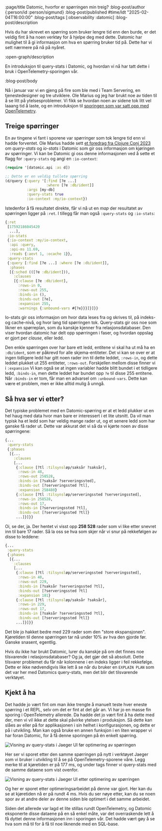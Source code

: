 :page/title Datomic, hvorfor er spørringen min treig?
:blog-post/author {:person/id :person/sigmund}
:blog-post/published #time/ldt "2025-02-04T16:00:00"
:blog-post/tags [:observability :datomic]
:blog-post/description

Hvis du har skrevet en spørring som bruker lengre tid enn den burde, er det
veldig fint å ha noen verktøy for å hjelpe deg med dette. Datomic har mulighet
til å gi informasjon om hva en spørring bruker tid på. Dette har vi sett nærmere
på nå på nyåret.

:open-graph/description

En introduksjon til query-stats i Datomic, og hvordan vi nå har tatt dette i
bruk i OpenTelemetry-sporingen vår.

:blog-post/body

Nå i januar var vi en gjeng på fire som ble med i Team Servering, en tjenestedesigner
og tre utviklere. Ole Marius og jeg har brukt noe av tiden til å se litt på
ytelsesproblemer. Vi fikk se hvordan noen av sidene tok litt vel laaang tid å
laste, og en introduksjon til [sporingen som var satt opp med
OpenTelemetry](/85-sekunder/).

## Treige spørringer

En av tingene vi fant i sporene var spørringer som tok lengre tid enn vi hadde
forventet. Ole Marius hadde sett [et foredrag fra Clojure Conj
2023](https://www.youtube.com/watch?v=bvEsnJiCs7E) om
*query-stats* og *io-stats* i Datomic som gir oss informasjon om kjøringen av
spørringer. Vi kan be Datomic gi oss denne informasjonen ved å sette et flagg
for `:query-stats` og angi en `:io-context`:

```clj
(require '[datomic.api :as d])

;; Dette er en veldig tullete spørring
(d/query {:query '[:find [?e ...]
                   :where [?e :db/ident]]
          :args [my-db]
          :query-stats true
          :io-context :my/io-context})
```

Istedenfor å få resultatet direkte, får vi nå ut en *map* der resultatet av
spørringen ligger på `:ret`. I tillegg får man også `:query-stats` og
`:io-stats`:

```clj
{:ret
 [17592186045420
  ...],
 :io-stats
 {:io-context :my/io-context,
  :api :query,
  :api-ms 11.69,
  :reads {:aevt 1, :ocache 1}},
 :query-stats
 {:query [:find [?e ...] :where [?e :db/ident]],
  :phases
  [{:sched (([?e :db/ident])),
    :clauses
    [{:clause [?e :db/ident],
      :rows-in 0,
      :rows-out 255,
      :binds-in (),
      :binds-out [?e],
      :expansion 255,
      :warnings {:unbound-vars #{?e}}}]}]}}
```

Io-stats gir oss informasjon om hvor data leses fra og skrives til, på
indeks- og cache-nivå, og hvor lang tid spørringen tok. Query-stats gir oss noe
som likner en spørreplan, som du kanskje kjenner fra relasjonsdatabaser. Den
viser hvordan datomic har delt opp spørringen i faser, og hvordan oppslag er
gjort per *clause*, eller ledd.

Den enkle spørringen over har bare ett ledd, entitene vi skal ha ut må ha en
`:db/ident`, som er påkrevd for alle skjema-entiteter. Det vi kan se over er at
ingen tidligere ledd har gitt noen rader inn til dette leddet, `:rows-in`,
og dette leddet plukket ut 255 entiteter, `:rows-out`. Forskjellen mellom disse
finner vi i `:expansion` Vi kan også se at ingen variabler hadde blitt bundet i
et tidligere ledd, `:binds-in`, men dette leddet har bundet opp `?e` til disse
255 entitene. Når `:binds-in` er tom, får man en advarsel om `:unbound-vars`.
Dette kan være et problem, men er ikke alltid mulig å unngå.

## Så hva ser vi etter?

Det typiske problemet med en Datomic-spørring er at et ledd plukker ut en hel
haug med data hvor man bare er interessert i et lite utsnitt. Da vil man typisk
ha et ledd som har veldig mange rader ut, og et senere ledd som har ganske få
rader ut. Dette var akkurat det vi så da vi kjørte noen av disse spørringene:

```clj
{...
 :query-stats
 {:phases
  [{...
    :clauses
    [...
     {:clause [?tl :tilsynsløp/saksår ?saksår],
      :rows-in 48,
      :rows-out 258528,
      :binds-in [?saksår ?serveringssted],
      :binds-out [?serveringssted ?tl],
      :expansion 258480}
     {:clause [?tl :tilsynsløp/serveringssted ?serveringssted],
      :rows-in 258528,
      :rows-out 17,
      :binds-in [?serveringssted ?tl],
      :binds-out [?serveringssted ?tl]}
     ...]}]}}
```

Oi, se der, ja. Der hentet vi visst opp **258&nbsp;528** rader som vi like etter
snevret inn til bare 17 rader. Så la oss se hva som skjer når vi snur på
rekkefølgen av disse to leddene:

```clj
{...
 :query-stats
 {:phases
  [{...
    :clauses
    [...
     {:clause [?tl :tilsynsløp/serveringssted ?serveringssted],
      :rows-in 48,
      :rows-out 229,
      :binds-in [?saksår ?serveringssted ?tl],
      :binds-out [?serveringssted ?tl]
      :expansion 181}
     {:clause [?tl :tilsynsløp/saksår ?saksår],
      :rows-in 229,
      :rows-out 17,
      :binds-in [?saksår ?serveringssted ?tl],
      :binds-out [?serveringssted ?tl]}
     ...]}]}}
```

Det ble jo hakket bedre med 229 rader som den "store ekspansjonen". Kjøretiden
til denne spørringen tar nå under 10%  av hva den gjorde før. Ganske snasent,
egentlig.

Hvis du ikke har brukt Datomic, lurer du kanskje på om det finnes noe
tilsvarende i relasjonsdatabaser? Og ja, det gjør det så absolutt. Dette
tilsvarer problemet du får når kolonnene i en indeks ligger i feil rekkefølge.
Dette er ikke nødvendigvis like lett å se når du bruker en `EXPLAIN PLAN` som
det var her med Datomics query-stats, men det blir det tilsvarende verktøyet.

## Kjekt å ha

Det hadde jo vært fint om man ikke trengte å manuelt teste hver eneste spørring
i et REPL, selv om det er fint at det går an. Vi har jo en masse fin sporing i
OpenTelemetry allerede. Da hadde det jo vært fint å ha dette med der, men vi vil
ikke at dette skal påvirke ytelsen i produksjon. Så dette kan slåes av eller på
for applikasjonen i sin helhet i konfigurasjonen, og dette er på i utvikling.
Man kan også bruke en annen funksjon i en liten wrapper vi har foran Datomic,
for å få denne sporingen på én enkelt spørring.

<img src="/images/query-stats-jaeger1.png" style="max-width: 100%" border="0"
alt="Visning av query-stats i Jaeger UI før optimering av spørringen">

Her ser vi sporet etter den samme spørringen på nytt i verktøyet Jaeger som vi
bruker i utvikling til å se på OpenTelemetry-sporene våre. Legg merke til at
kjøretiden er på 177 ms, og under tags finner vi query-stats med de samme
dataene som vist ovenfor.

<img src="/images/query-stats-jaeger2.png" style="max-width: 100%" border="0"
alt="Visning av query-stats i Jaeger UI etter optimering av spørringen">

Og her er sporet etter optimeringsarbeidet på denne var gjort. Her kan du se at
kjøretiden nå er på rundt 4 ms. Hvis du ser nøye etter, kan du se noen spor av
at andre deler av denne siden ble optimert i det samme arbeidet.

Siden det allerede var lagd et lite stillas rundt OpenTelemetry, og Datomic
eksponerte disse dataene på en så enkel måte, var det overraskende lett å få
dyttet denne informasjonen inn i sporingen vår. Det hadde vært gøy å se hva som
må til for å få til noe liknende med en SQL-base.
